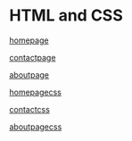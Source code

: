 # HTML and CSS
[homepage](index.html)<p>

[contactpage](contact.html)<p>

[aboutpage](about.html)<p>

[homepagecss](main.css)<p>

[contactcss](contact.css)

[aboutpagecss](about.css)
